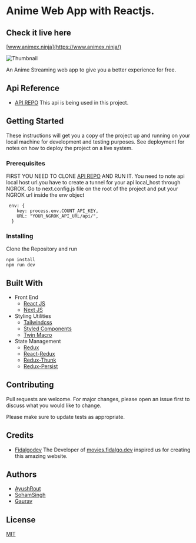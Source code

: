 # Anime Web App with Reactjs.

## Check it live here

[www.animex.ninja](https://www.animex.ninja/)

![Thumbnail](thumbnail.png)

An Anime Streaming web app to give you a better experience for free.

## Api Reference

- [API REPO](https://github.com/routayush1/animexninja-api)
  This api is being used in this project.

## Getting Started

These instructions will get you a copy of the project up and running on your local machine for development and testing purposes. See deployment for notes on how to deploy the project on a live system.

### Prerequisites
FIRST YOU NEED TO CLONE [API REPO](https://github.com/routayush1/animexninja-api) AND RUN IT.
You need to note api local host url.you have to create a tunnel for your api local_host through NGROK.
Go to next.config.js file on the root of the project and put your NGROK url inside the env object


```
 env: {
    key: process.env.COUNT_API_KEY,
    URL: "YOUR_NGROK_API_URL/api/",
  }
```

### Installing
Clone the Repository and run
```
npm install
npm run dev
```


## Built With

- Front End
  - [React JS](https://reactjs.org/)
  - [Next JS](https://nextjs.org/)
- Styling Utilities
  - [Tailwindcss](https://tailwindcss.com/)
  - [Styled Components](https://www.styled-components.com)
  - [Twin Macro](https://www.npmjs.com/package/twin.macro)
- State Management
  - [Redux](https://redux.js.org/)
  - [React-Redux](https://react-redux.js.org/)
  - [Redux-Thunk](https://github.com/reduxjs/redux-thunk)
  - [Redux-Persist](https://github.com/rt2zz/redux-persist#readme)

## Contributing

Pull requests are welcome. For major changes, please open an issue first to discuss what you would like to change.

Please make sure to update tests as appropriate.

## Credits

- [Fidalgodev](https://github.com/fidalgodev)
  The Developer of [movies.fidalgo.dev](https://movies.fidalgo.dev/discover/Popular) inspired us for creating this amazing website.

## Authors

- [AyushRout](https://github.com/routayush1)
- [SohamSingh](https://github.com/sohamsingh29)
- [Gaurav](https://github.com/gauravdh9)

## License

[MIT](https://choosealicense.com/licenses/mit/)
